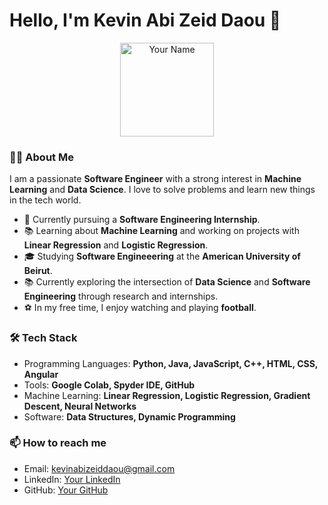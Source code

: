 # Hello, I'm Kevin Abi Zeid Daou 👋

<p align="center">
  <img src="https://avatars.githubusercontent.com/u/your-github-id?v=4" alt="Your Name" width="150" height="150">
</p>

### 👨‍💻 About Me

I am a passionate **Software Engineer** with a strong interest in **Machine Learning** and **Data Science**. I love to solve problems and learn new things in the tech world.

- 💼 Currently pursuing a **Software Engineering Internship**.
- 📚 Learning about **Machine Learning** and working on projects with **Linear Regression** and **Logistic Regression**.
- 🎓 Studying **Software Engineeering** at the **American University of Beirut**.
- 📚 Currently exploring the intersection of **Data Science** and **Software Engineering** through research and internships.
- ⚽ In my free time, I enjoy watching and playing **football**.
  
### 🛠️ Tech Stack
- Programming Languages: **Python, Java, JavaScript, C++, HTML, CSS, Angular**
- Tools: **Google Colab, Spyder IDE, GitHub**
- Machine Learning: **Linear Regression, Logistic Regression, Gradient Descent, Neural Networks**
- Software: **Data Structures, Dynamic Programming**

### 📫 How to reach me
- Email: kevinabizeiddaou@gmail.com
- LinkedIn: [Your LinkedIn](https://www.linkedin.com/in/kevinabizeiddaou/)
- GitHub: [Your GitHub](https://github.com/Kevinabizeiddaou/)

<!---
Kevinabizeiddaou/Kevinabizeiddaou is a ✨ special ✨ repository because its `README.md` (this file) appears on your GitHub profile.
You can click the Preview link to take a look at your changes.
--->
